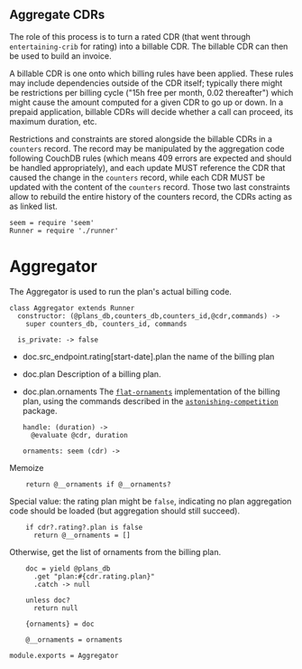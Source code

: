 Aggregate CDRs
--------------

The role of this process is to turn a rated CDR (that went through `entertaining-crib` for rating) into a billable CDR. The billable CDR can then be used to build an invoice.

A billable CDR is one onto which billing rules have been applied. These rules may include dependencies outside of the CDR itself; typically there might be restrictions per billing cycle ("15h free per month, 0.02 thereafter") which might cause the amount computed for a given CDR to go up or down. In a prepaid application, billable CDRs will decide whether a call can proceed, its maximum duration, etc.

Restrictions and constraints are stored alongside the billable CDRs in a `counters` record. The record may be manipulated by the aggregation code following CouchDB rules (which means 409 errors are expected and should be handled appropriately), and each update MUST reference the CDR that caused the change in the `counters` record, while each CDR MUST be updated with the content of the `counters` record. Those two last constraints allow to rebuild the entire history of the counters record, the CDRs acting as as linked list.

    seem = require 'seem'
    Runner = require './runner'

Aggregator
==========

The Aggregator is used to run the plan's actual billing code.

    class Aggregator extends Runner
      constructor: (@plans_db,counters_db,counters_id,@cdr,commands) ->
        super counters_db, counters_id, commands

      is_private: -> false

* doc.src_endpoint.rating[start-date].plan the name of the billing plan
* doc.plan Description of a billing plan.
* doc.plan.ornaments The [`flat-ornaments`](#pkg.flat-ornaments) implementation of the billing plan, using the commands described in the [`astonishing-competition`](#pkg.astonishing-competition) package.

      handle: (duration) ->
        @evaluate @cdr, duration

      ornaments: seem (cdr) ->

Memoize

        return @__ornaments if @__ornaments?

Special value: the rating plan might be `false`, indicating no plan aggregation code should be loaded (but aggregation should still succeed).

        if cdr?.rating?.plan is false
          return @__ornaments = []

Otherwise, get the list of ornaments from the billing plan.

        doc = yield @plans_db
          .get "plan:#{cdr.rating.plan}"
          .catch -> null

        unless doc?
          return null

        {ornaments} = doc

        @__ornaments = ornaments

    module.exports = Aggregator
